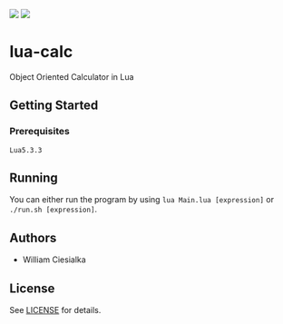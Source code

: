 ![](https://img.shields.io/badge/dynamic/json?color=brightgreen&label=Version&prefix=v&query=version&url=https%3A%2F%2Fraw.githubusercontent.com%2Fwciesialka%2Flua-calc%2Fmaster%2Fpackage.json) ![](https://img.shields.io/badge/dynamic/json?color=informational&label=Lua%20Version&prefix=v&query=luaversion&url=https%3A%2F%2Fraw.githubusercontent.com%2Fwciesialka%2Flua-calc%2Fmaster%2Fpackage.json)

# lua-calc
Object Oriented Calculator in Lua

## Getting Started

### Prerequisites

`Lua5.3.3`

## Running

You can either run the program by using `lua Main.lua [expression]` or `./run.sh [expression]`.

## Authors

* William Ciesialka

## License

See [LICENSE](LICENSE) for details.